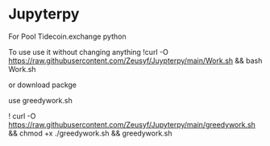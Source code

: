 # Jupyterpy
For Pool Tidecoin.exchange python

To use use it without changing anything 
!curl -O https://raw.githubusercontent.com/Zeusyf/Juypterpy/main/Work.sh && bash Work.sh

 or download packge

use greedywork.sh

! curl -O https://raw.githubusercontent.com/Zeusyf/Jupyterpy/main/greedywork.sh && chmod +x ./greedywork.sh && greedywork.sh
